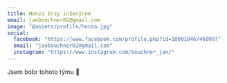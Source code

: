 ```yaml
---
title: Honza brzy inženýrem
email: janbouchner02@gmail.com
image: "@assets/profile/honza.jpg" 
social:
  facebook: "https://www.facebook.com/profile.php?id=100018467460997"
  email: "janbouchner02@gmail.com"
  instagram: "https://www.instagram.com/bouchner_jan/"
---
```

Jsem bobr tohoto týmu 🦫
